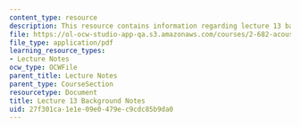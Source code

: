 ```yaml
---
content_type: resource
description: This resource contains information regarding lecture 13 background notes.
file: https://ol-ocw-studio-app-qa.s3.amazonaws.com/courses/2-682-acoustical-oceanography-spring-2012/27f301ca1e1e09e0479ec9cdc85b9da0_MIT2_682S12_bglec13.pdf
file_type: application/pdf
learning_resource_types:
- Lecture Notes
ocw_type: OCWFile
parent_title: Lecture Notes
parent_type: CourseSection
resourcetype: Document
title: Lecture 13 Background Notes
uid: 27f301ca-1e1e-09e0-479e-c9cdc85b9da0
---
```

